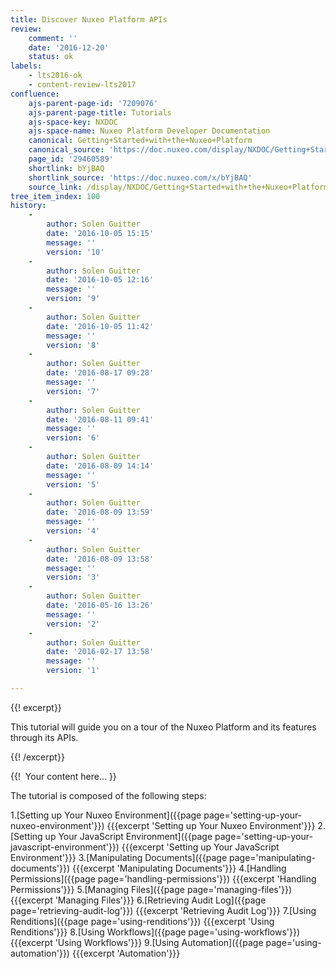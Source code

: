 ```yaml
---
title: Discover Nuxeo Platform APIs
review:
    comment: ''
    date: '2016-12-20'
    status: ok
labels:
    - lts2016-ok
    - content-review-lts2017
confluence:
    ajs-parent-page-id: '7209076'
    ajs-parent-page-title: Tutorials
    ajs-space-key: NXDOC
    ajs-space-name: Nuxeo Platform Developer Documentation
    canonical: Getting+Started+with+the+Nuxeo+Platform
    canonical_source: 'https://doc.nuxeo.com/display/NXDOC/Getting+Started+with+the+Nuxeo+Platform'
    page_id: '29460589'
    shortlink: bYjBAQ
    shortlink_source: 'https://doc.nuxeo.com/x/bYjBAQ'
    source_link: /display/NXDOC/Getting+Started+with+the+Nuxeo+Platform
tree_item_index: 100
history:
    - 
        author: Solen Guitter
        date: '2016-10-05 15:15'
        message: ''
        version: '10'
    - 
        author: Solen Guitter
        date: '2016-10-05 12:16'
        message: ''
        version: '9'
    - 
        author: Solen Guitter
        date: '2016-10-05 11:42'
        message: ''
        version: '8'
    - 
        author: Solen Guitter
        date: '2016-08-17 09:28'
        message: ''
        version: '7'
    - 
        author: Solen Guitter
        date: '2016-08-11 09:41'
        message: ''
        version: '6'
    - 
        author: Solen Guitter
        date: '2016-08-09 14:14'
        message: ''
        version: '5'
    - 
        author: Solen Guitter
        date: '2016-08-09 13:59'
        message: ''
        version: '4'
    - 
        author: Solen Guitter
        date: '2016-08-09 13:58'
        message: ''
        version: '3'
    - 
        author: Solen Guitter
        date: '2016-05-16 13:26'
        message: ''
        version: '2'
    - 
        author: Solen Guitter
        date: '2016-02-17 13:58'
        message: ''
        version: '1'

---
```

{{! excerpt}}

This tutorial will guide you on a tour of the Nuxeo Platform and its features through its APIs.

{{! /excerpt}}

{{! &nbsp;Your content here... }}

The tutorial is composed of the following steps:

1.[Setting up Your Nuxeo Environment]({{page page='setting-up-your-nuxeo-environment'}})
    {{{excerpt 'Setting up Your Nuxeo Environment'}}}
2.[Setting up Your JavaScript Environment]({{page page='setting-up-your-javascript-environment'}})
    {{{excerpt 'Setting up Your JavaScript Environment'}}}
3.[Manipulating Documents]({{page page='manipulating-documents'}})
    {{{excerpt 'Manipulating Documents'}}}
4.[Handling Permissions]({{page page='handling-permissions'}})
    {{{excerpt 'Handling Permissions'}}}
5.[Managing Files]({{page page='managing-files'}})
    {{{excerpt 'Managing Files'}}}
6.[Retrieving Audit Log]({{page page='retrieving-audit-log'}})
    {{{excerpt 'Retrieving Audit Log'}}}
7.[Using Renditions]({{page page='using-renditions'}})
    {{{excerpt 'Using Renditions'}}}
8.[Using Workflows]({{page page='using-workflows'}})
    {{{excerpt 'Using Workflows'}}}
9.[Using Automation]({{page page='using-automation'}})
    {{{excerpt 'Automation'}}}
